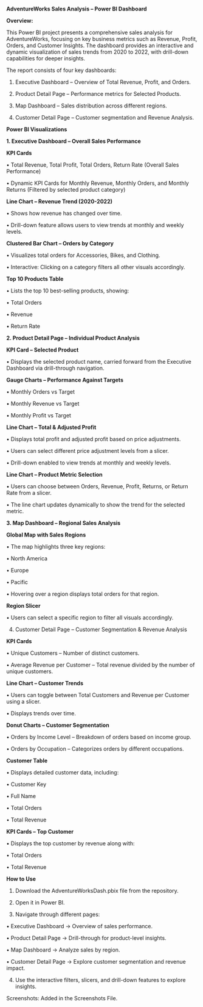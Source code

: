 **AdventureWorks Sales Analysis – Power BI Dashboard**



**Overview:**

This Power BI project presents a comprehensive sales analysis for AdventureWorks, focusing on key business metrics such as Revenue, Profit, Orders, and Customer Insights. The dashboard provides an interactive and dynamic visualization of sales trends from 2020 to 2022, with drill-down capabilities for deeper insights.


The report consists of four key dashboards:

1. Executive Dashboard – Overview of Total Revenue, Profit, and Orders.

2. Product Detail Page – Performance metrics for Selected Products.

3. Map Dashboard – Sales distribution across different regions.

4. Customer Detail Page – Customer segmentation and Revenue Analysis.



**Power BI Visualizations**

**1. Executive Dashboard – Overall Sales Performance**


**KPI Cards**

• Total Revenue, Total Profit, Total Orders, Return Rate (Overall Sales Performance)

• Dynamic KPI Cards for Monthly Revenue, Monthly Orders, and Monthly Returns (Filtered by selected product category)



**Line Chart – Revenue Trend (2020-2022)**

• Shows how revenue has changed over time.

• Drill-down feature allows users to view trends at monthly and weekly levels.



**Clustered Bar Chart – Orders by Category**

• Visualizes total orders for Accessories, Bikes, and Clothing.

• Interactive: Clicking on a category filters all other visuals accordingly.



**Top 10 Products Table**

• Lists the top 10 best-selling products, showing:

• Total Orders

• Revenue

• Return Rate




**2. Product Detail Page – Individual Product Analysis**

**KPI Card – Selected Product**

• Displays the selected product name, carried forward from the Executive Dashboard via drill-through navigation.


**Gauge Charts – Performance Against Targets**

• Monthly Orders vs Target

• Monthly Revenue vs Target

• Monthly Profit vs Target


**Line Chart – Total & Adjusted Profit**

• Displays total profit and adjusted profit based on price adjustments.

• Users can select different price adjustment levels from a slicer.

• Drill-down enabled to view trends at monthly and weekly levels.


**Line Chart – Product Metric Selection**

• Users can choose between Orders, Revenue, Profit, Returns, or Return Rate from a slicer.

• The line chart updates dynamically to show the trend for the selected metric.


**3. Map Dashboard – Regional Sales Analysis**


**Global Map with Sales Regions**

• The map highlights three key regions:

• North America

• Europe

• Pacific

• Hovering over a region displays total orders for that region.


**Region Slicer**

• Users can select a specific region to filter all visuals accordingly.



4. Customer Detail Page – Customer Segmentation & Revenue Analysis


**KPI Cards**

• Unique Customers – Number of distinct customers.

• Average Revenue per Customer – Total revenue divided by the number of unique customers.


**Line Chart – Customer Trends**

• Users can toggle between Total Customers and Revenue per Customer using a slicer.

• Displays trends over time.


**Donut Charts – Customer Segmentation**

• Orders by Income Level – Breakdown of orders based on income group.

• Orders by Occupation – Categorizes orders by different occupations.


**Customer Table**

• Displays detailed customer data, including:

• Customer Key

• Full Name

• Total Orders

• Total Revenue


**KPI Cards – Top Customer**

• Displays the top customer by revenue along with:

• Total Orders

• Total Revenue


**How to Use**

1. Download the AdventureWorksDash.pbix file from the repository.

2. Open it in Power BI.

3. Navigate through different pages:

• Executive Dashboard → Overview of sales performance.

• Product Detail Page → Drill-through for product-level insights.

• Map Dashboard → Analyze sales by region.

• Customer Detail Page → Explore customer segmentation and revenue impact.

4. Use the interactive filters, slicers, and drill-down features to explore insights.


Screenshots:
Added in the Screenshots File.

